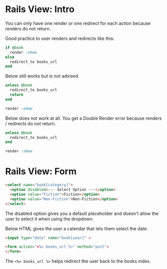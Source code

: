 # Rails View: Intro

You can only have one render or one redirect for each action because renders
do not return.

Good practice to user renders and redirects like this:
```ruby
if @book
  render :show
else
  redirect_to books_url
end
```
Below still works but is not advised
```ruby
unless @book
  redirect_to books_url
  return
end

render :show
```

Below does not work at all. You get a Double Render error because renders / redirects do not return.
```ruby
unless @book
  redirect_to books_url
end

render :show
```

# Rails View: Form

```html
<select name="book[category]">
  <option disabled>--- Select Option ---</option>
  <option value="Fiction">Fiction</option>
  <option value="Non-Fiction">Non-Fiction</option>
</select>
```

The disabled option gives you a default placeholder and doesn't allow the user to select it when using the dropdown.

Below HTML gives the user a calendar that lets them select the date.

```html
<input type="date" name="book[year]" >
```

```html
<form action="<%= books_url %>" method="post">
</form>
```

The `<%= books_url %>` helps redirect the user back to the books index.
